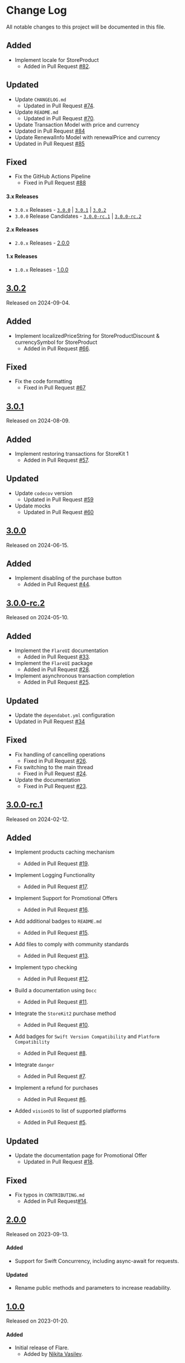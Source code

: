# Change Log
All notable changes to this project will be documented in this file.

## Added
- Implement locale for StoreProduct
  - Added in Pull Request [#82](https://github.com/space-code/flare/pull/82).

## Updated
- Update `CHANGELOG.md`
  - Updated in Pull Request [#74](https://github.com/space-code/flare/pull/74).
- Update `README.md`
  - Updated in Pull Request [#70](https://github.com/space-code/flare/pull/70).
- Update Transaction Model with price and currency
 - Updated in Pull Request [#84](https://github.com/space-code/flare/pull/84)
- Update RenewalInfo Model with renewalPrice and currency
 - Updated in Pull Request [#85](https://github.com/space-code/flare/pull/85)

## Fixed
- Fix the GitHub Actions Pipeline
  - Fixed in Pull Request [#88](https://github.com/space-code/flare/pull/88)

#### 3.x Releases
- `3.0.x` Releases - [`3.0.0`](#300) | [`3.0.1`](#301) | [`3.0.2`](#302)
- `3.0.0` Release Candidates - [`3.0.0-rc.1`](#300-rc1) | [`3.0.0-rc.2`](#300-rc2)

#### 2.x Releases
- `2.0.x` Releases - [2.0.0](#200)

#### 1.x Releases
- `1.0.x` Releases - [1.0.0](#100)

## [3.0.2](https://github.com/space-code/flare/releases/tag/3.0.2)
Released on 2024-09-04.

## Added
- Implement localizedPriceString for StoreProductDiscount & currencySymbol for StoreProduct
  - Added in Pull Request [#66](https://github.com/space-code/flare/pull/66).

## Fixed
- Fix the code formatting
  - Fixed in Pull Request [#67](https://github.com/space-code/flare/pull/67)

## [3.0.1](https://github.com/space-code/flare/releases/tag/3.0.1)
Released on 2024-08-09.

## Added
- Implement restoring transactions for StoreKit 1
  - Added in Pull Request [#57](https://github.com/space-code/flare/pull/57).

## Updated
- Update `codecov` version
  - Updated in Pull Request [#59](https://github.com/space-code/flare/pull/59)
- Update mocks
  - Updated in Pull Request [#60](https://github.com/space-code/flare/pull/60)

## [3.0.0](https://github.com/space-code/flare/releases/tag/3.0.0)
Released on 2024-06-15.

## Added
- Implement disabling of the purchase button 
  - Added in Pull Request [#44](https://github.com/space-code/flare/pull/44).

## [3.0.0-rc.2](https://github.com/space-code/flare/releases/tag/3.0.0-rc.2)
Released on 2024-05-10.

## Added
- Implement the `FlareUI` documentation
  - Added in Pull Request [#33](https://github.com/space-code/flare/pull/33).
- Implement the `FlareUI` package
  - Added in Pull Request [#28](https://github.com/space-code/flare/pull/28).
- Implement asynchronous transaction completion
  - Added in Pull Request [#25](https://github.com/space-code/flare/pull/25).

## Updated
- Update the `dependabot.yml` configuration
 - Updated in Pull Request [#34](https://github.com/space-code/flare/pull/34)
 
## Fixed
- Fix handling of cancelling operations
  - Fixed in Pull Request [#26](https://github.com/space-code/flare/pull/26).
- Fix switching to the main thread
  - Fixed in Pull Request [#24](https://github.com/space-code/flare/pull/24).
- Update the documentation
  - Fixed in Pull Request [#23](https://github.com/space-code/flare/pull/23).

## [3.0.0-rc.1](https://github.com/space-code/flare/releases/tag/3.0.0-rc.1)
Released on 2024-02-12.

## Added
- Implement products caching mechanism
  - Added in Pull Request [#19](https://github.com/space-code/flare/pull/19).

- Implement Logging Functionality
  - Added in Pull Request [#17](https://github.com/space-code/flare/pull/17).

- Implement Support for Promotional Offers
  - Added in Pull Request [#16](https://github.com/space-code/flare/pull/16).

- Add additional badges to `README.md`
  - Added in Pull Request [#15](https://github.com/space-code/flare/pull/15).

- Add files to comply with community standards
  - Added in Pull Request [#13](https://github.com/space-code/flare/pull/13).

- Implement typo checking
  - Added in Pull Request [#12](https://github.com/space-code/flare/pull/12).

- Build a documentation using `Docc`
  - Added in Pull Request [#11](https://github.com/space-code/flare/pull/11).

- Integrate the `StoreKit2` purchase method
  - Added in Pull Request [#10](https://github.com/space-code/flare/pull/10).

- Add badges for `Swift Version Compatibility` and `Platform Compatibility`
  - Added in Pull Request [#8](https://github.com/space-code/flare/pull/8).

- Integrate `danger`
  - Added in Pull Request [#7](https://github.com/space-code/flare/pull/7).

- Implement a refund for purchases
  - Added in Pull Request [#6](https://github.com/space-code/flare/pull/6).

- Added `visionOS` to list of supported platforms
  - Added in Pull Request [#5](https://github.com/space-code/flare/pull/5).

## Updated
- Update the documentation page for Promotional Offer
  - Updated in Pull Request [#18](https://github.com/space-code/flare/pull/18).

## Fixed
- Fix typos in `CONTRIBUTING.md`
  - Added in Pull Request[#14](https://github.com/space-code/flare/pull/14).

## [2.0.0](https://github.com/space-code/flare/releases/tag/2.0.0)
Released on 2023-09-13.

#### Added
- Support for Swift Concurrency, including async-await for requests.

#### Updated
- Rename public methods and parameters to increase readability.

## [1.0.0](https://github.com/space-code/flare/releases/tag/1.0.0)
Released on 2023-01-20.

#### Added
- Initial release of Flare.
  - Added by [Nikita Vasilev](https://github.com/nik3212).
